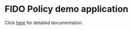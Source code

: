 # FIDO Policy demo application

Click [here](https://docs.strongkey.com/index.php/skfs-home/skfs-usage/policy-module-demo) for detailed documentation.
